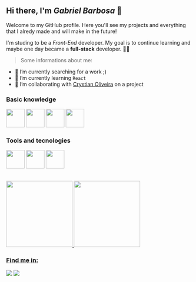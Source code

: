 ## Hi there, I'm *Gabriel Barbosa* 👋

Welcome to my GitHub profile. Here you'll see my projects and everything that I alredy made and will make in the future!

I'm studing to be a *Front-End* developer. My goal is to continue learning and maybe one day became a **full-stack** developer. 🚀🚀

> Some informations about me:
 - 🔭 I’m currently searching for a work ;)
 - 🌱 I’m currently learning `React`
 - 👯 I’m collaborating with [Crystian Oliveira](https://github.com/Crystian-Oliveira) on a project

### Basic knowledge
<img src="https://cdn.jsdelivr.net/gh/devicons/devicon/icons/html5/html5-original.svg" style="width: 50px; heigth: 50px;"/> <img src="https://cdn.jsdelivr.net/gh/devicons/devicon/icons/css3/css3-original.svg" style="width: 50px; heigth: 50px;"/> <img src="https://cdn.jsdelivr.net/gh/devicons/devicon/icons/javascript/javascript-original.svg" style="width: 50px; heigth: 50px;"/> <img src="https://cdn.jsdelivr.net/gh/devicons/devicon/icons/bootstrap/bootstrap-plain.svg" style="width: 50px; heigth: 50px;"/>

### Tools and tecnologies
<img src="https://cdn.jsdelivr.net/gh/devicons/devicon/icons/git/git-original.svg" style="width: 50px; heigth: 50px;"/> <img src="https://cdn.jsdelivr.net/gh/devicons/devicon/icons/nodejs/nodejs-original.svg" style="width: 50px; heigth: 50px;"/> <img src="https://cdn.jsdelivr.net/gh/devicons/devicon/icons/vscode/vscode-original.svg" style="width: 50px; heigth: 50px;"/>

</br>

<a href="https://github.com/Gabriel17B">
<img height="180em" src="https://github-readme-stats.vercel.app/api/top-langs/?username=Gabriel17B&layout=compact&langs_count=7&theme=dracula"/>
<img height="180em" src="https://github-readme-stats.vercel.app/api?username=Gabriel17B&show_icons=true&theme=dracula&include_all_commits=true&count_private=true"/>
</div>

### Find me in:

<div>
  <a href="https://www.instagram.com/gabrielbarbosa_tj/" target="_blank"><img src="https://img.shields.io/badge/-Instagram-%23E4405F?style=for-the-badge&logo=instagram&logoColor=white" target="_blank"></a>
  <a href = "gabrielvbarbosa827@gmail.com"><img src="https://img.shields.io/badge/Gmail-D14836?style=for-the-badge&logo=gmail&logoColor=white" target="_blank"></a>
<div>
